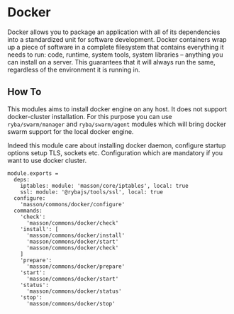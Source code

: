 
# Docker

Docker allows you to package an application with all of its dependencies into a
standardized unit for software development. Docker containers wrap up a piece of
software in a complete filesystem that contains everything it needs to run:
code, runtime, system tools, system libraries – anything you can install on a
server. This guarantees that it will always run the same, regardless of the
environment it is running in. 

## How To

This modules aims to install docker engine on any host. It does not support docker-cluster
installation. For this purpose you can use `ryba/swarm/manager` and `ryba/swarm/agent`
modules which will bring docker swarm support for the local docker engine.

Indeed this module care about installing docker daemon, configure startup options
setup TLS, sockets etc. Configuration which are mandatory if you want to use docker cluster.

    module.exports =
      deps:
        iptables: module: 'masson/core/iptables', local: true
        ssl: module: '@rybajs/tools/ssl', local: true
      configure:
        'masson/commons/docker/configure'
      commands:
        'check':
          'masson/commons/docker/check'
        'install': [
          'masson/commons/docker/install'
          'masson/commons/docker/start'
          'masson/commons/docker/check'
        ]
        'prepare':
          'masson/commons/docker/prepare'
        'start':
          'masson/commons/docker/start'
        'status':
          'masson/commons/docker/status'
        'stop':
          'masson/commons/docker/stop'
